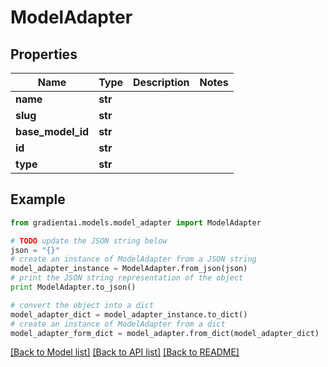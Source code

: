 # ModelAdapter


## Properties
Name | Type | Description | Notes
------------ | ------------- | ------------- | -------------
**name** | **str** |  | 
**slug** | **str** |  | 
**base_model_id** | **str** |  | 
**id** | **str** |  | 
**type** | **str** |  | 

## Example

```python
from gradientai.models.model_adapter import ModelAdapter

# TODO update the JSON string below
json = "{}"
# create an instance of ModelAdapter from a JSON string
model_adapter_instance = ModelAdapter.from_json(json)
# print the JSON string representation of the object
print ModelAdapter.to_json()

# convert the object into a dict
model_adapter_dict = model_adapter_instance.to_dict()
# create an instance of ModelAdapter from a dict
model_adapter_form_dict = model_adapter.from_dict(model_adapter_dict)
```
[[Back to Model list]](../README.md#documentation-for-models) [[Back to API list]](../README.md#documentation-for-api-endpoints) [[Back to README]](../README.md)


